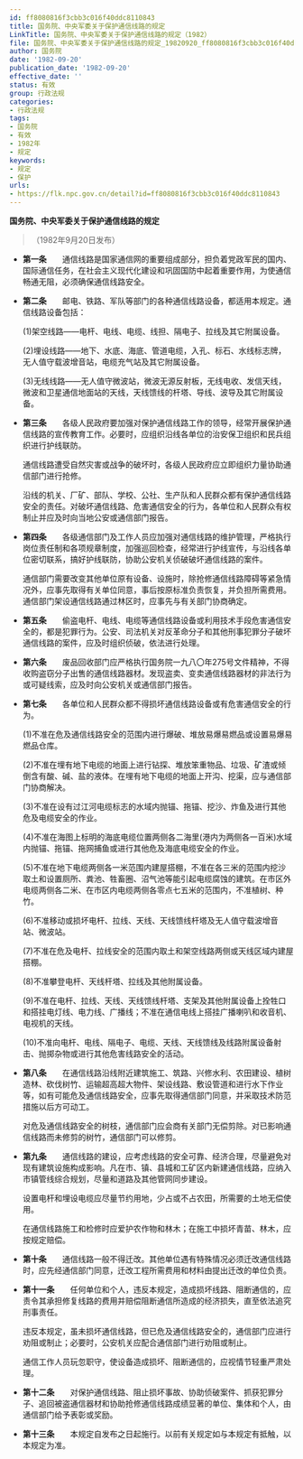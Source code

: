 ```yaml
---
id: ff8080816f3cbb3c016f40ddc8110843
title: 国务院、中央军委关于保护通信线路的规定
LinkTitle: 国务院、中央军委关于保护通信线路的规定（1982）
file: 国务院、中央军委关于保护通信线路的规定_19820920_ff8080816f3cbb3c016f40ddc8110843.docx
author: 国务院
date: '1982-09-20'
publication_date: '1982-09-20'
effective_date: ''
status: 有效
group: 行政法规
categories:
- 行政法规
tags:
- 国务院
- 有效
- 1982年
- 规定
keywords:
- 规定
- 保护
urls:
- https://flk.npc.gov.cn/detail?id=ff8080816f3cbb3c016f40ddc8110843
---
```


**国务院、中央军委关于保护通信线路的规定**

> （1982年9月20日发布）

- **第一条**　　通信线路是国家通信网的重要组成部分，担负着党政军民的国内、国际通信任务，在社会主义现代化建设和巩固国防中起着重要作用，为使通信畅通无阻，必须确保通信线路安全。

- **第二条**　　邮电、铁路、军队等部门的各种通信线路设备，都适用本规定。通信线路设备包括：

  (1)架空线路——电杆、电线、电缆、线担、隔电子、拉线及其它附属设备。

  (2)埋设线路——地下、水底、海底、管道电缆，入孔、标石、水线标志牌，无人值守载波增音站，电缆充气站及其它附属设备。

  (3)无线线路——无人值守微波站，微波无源反射板，无线电收、发信天线，微波和卫星通信地面站的天线，天线馈线的杆塔、导线、波导及其它附属设备。

- **第三条**　　各级人民政府要加强对保护通信线路工作的领导，经常开展保护通信线路的宣传教育工作。必要时，应组织沿线各单位的治安保卫组织和民兵组织进行护线联防。

  通信线路遭受自然灾害或战争的破坏时，各级人民政府应立即组织力量协助通信部门进行抢修。

  沿线的机关、厂矿、部队、学校、公社、生产队和人民群众都有保护通信线路安全的责任。对破坏通信线路、危害通信安全的行为，各单位和人民群众有权制止并应及时向当地公安或通信部门报告。

- **第四条**　　各级通信部门及工作人员应加强对通信线路的维护管理，严格执行岗位责任制和各项规章制度，加强巡回检查，经常进行护线宣传，与沿线各单位密切联系，搞好护线联防，协助公安机关侦破破坏通信线路的案件。

  通信部门需要改变其他单位原有设备、设施时，除抢修通信线路障碍等紧急情况外，应事先取得有关单位同意，事后按原标准负责恢复，并负担所需费用。通信部门架设通信线路通过林区时，应事先与有关部门协商确定。

- **第五条**　　偷盗电杆、电线、电缆等通信线路设备或利用技术手段危害通信安全的，都是犯罪行为。公安、司法机关对反革命分子和其他刑事犯罪分子破坏通信线路的案件，应及时组织侦破，依法进行处理。

- **第六条**　　废品回收部门应严格执行国务院一九八〇年275号文件精神，不得收购盗窃分子出售的通信线路器材。发现盗卖、变卖通信线路器材的非法行为或可疑线索，应及时向公安机关或通信部门报告。

- **第七条**　　各单位和人民群众都不得损坏通信线路设备或有危害通信安全的行为。

  (1)不准在危及通信线路安全的范围内进行爆破、堆放易爆易燃品或设置易爆易燃品仓库。

  (2)不准在埋有地下电缆的地面上进行钻探、堆放笨重物品、垃圾、矿渣或倾倒含有酸、碱、盐的液体。在埋有地下电缆的地面上开沟、挖渠，应与通信部门协商解决。

  (3)不准在设有过江河电缆标志的水域内抛锚、拖锚、挖沙、炸鱼及进行其他危及电缆安全的作业。

  (4)不准在海图上标明的海底电缆位置两侧各二海里(港内为两侧各一百米)水域内抛锚、拖锚、拖网捕鱼或进行其他危及海底电缆安全的作业。

  (5)不准在地下电缆两侧各一米范围内建屋搭棚，不准在各三米的范围内挖沙取土和设置厕所、粪池、牲畜圈、沼气池等能引起电缆腐蚀的建筑。在市区外电缆两侧各二米、在市区内电缆两侧各零点七五米的范围内，不准植树、种竹。

  (6)不准移动或损坏电杆、拉线、天线、天线馈线杆塔及无人值守载波增音站、微波站。

  (7)不准在危及电杆、拉线安全的范围内取土和架空线路两侧或天线区域内建屋搭棚。

  (8)不准攀登电杆、天线杆塔、拉线及其他附属设备。

  (9)不准在电杆、拉线、天线、天线馈线杆塔、支架及其他附属设备上拴牲口和搭挂电灯线、电力线、广播线；不准在通信电线上搭挂广播喇叭和收音机、电视机的天线。

  (10)不准向电杆、电线、隔电子、电缆、天线、天线馈线及线路附属设备射击、抛掷杂物或进行其他危害线路安全的活动。

- **第八条**　　在通信线路沿线附近建筑施工、筑路、兴修水利、农田建设、植树造林、砍伐树竹、运输超高超大物件、架设线路、敷设管道和进行水下作业等，如有可能危及通信线路安全，应事先取得通信部门同意，并采取技术防范措施以后方可动工。

  对危及通信线路安全的树枝，通信部门应会商有关部门无偿剪除。对已影响通信线路而未修剪的树竹，通信部门可以修剪。

- **第九条**　　通信线路的建设，应考虑线路的安全可靠、经济合理，尽量避免对现有建筑设施构成影响。凡在市、镇、县城和工矿区内新建通信线路，应纳入市镇管线综合规划，尽量和道路及其他管网同步建设。

  设置电杆和埋设电缆应尽量节约用地，少占或不占农田，所需要的土地无偿使用。

  在通信线路施工和检修时应爱护农作物和林木；在施工中损坏青苗、林木，应按规定赔偿。

- **第十条**　　通信线路一般不得迁改。其他单位遇有特殊情况必须迁改通信线路时，应先经通信部门同意，迁改工程所需费用和材料由提出迁改的单位负责。

- **第十一条**　　任何单位和个人，违反本规定，造成损坏线路、阻断通信的，应责令其承担修复线路的费用并赔偿阻断通信所造成的经济损失，直至依法追究刑事责任。

  违反本规定，虽未损坏通信线路，但已危及通信线路安全的，通信部门应进行劝阻或制止；必要时，公安机关应配合通信部门进行劝阻或制止。

  通信工作人员玩忽职守，使设备造成损坏、阻断通信的，应视情节轻重严肃处理。

- **第十二条**　　对保护通信线路、阻止损坏事故、协助侦破案件、抓获犯罪分子、追回被盗通信器材和协助抢修通信线路成绩显著的单位、集体和个人，由通信部门给予表彰或奖励。

- **第十三条**　　本规定自发布之日起施行。以前有关规定如与本规定有抵触，以本规定为准。
